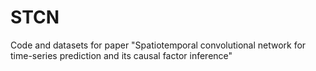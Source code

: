 # STCN
Code and datasets for paper "Spatiotemporal convolutional network for time-series prediction and its causal factor inference"
